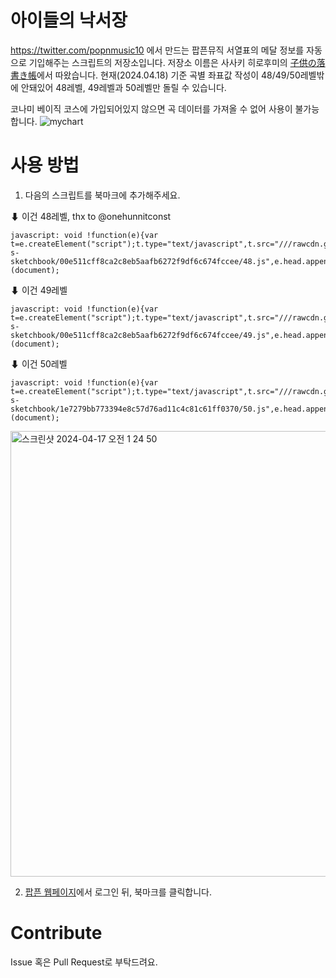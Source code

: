 # 아이들의 낙서장
https://twitter.com/popnmusic10 에서 만드는 팝픈뮤직 서열표의 메달 정보를 자동으로 기입해주는 스크립트의 저장소입니다.
저장소 이름은 사사키 히로후미의 [子供の落書き帳](https://remywiki.com/Kodomo_no_rakugaki_chou)에서 따왔습니다.
현재(2024.04.18) 기준 곡별 좌표값 작성이 48/49/50레벨밖에 안돼있어 48레벨, 49레벨과 50레벨만 돌릴 수 있습니다.

코나미 베이직 코스에 가입되어있지 않으면 곡 데이터를 가져올 수 없어 사용이 불가능합니다.
![mychart](https://github.com/sonohoshi/children-s-sketchbook/assets/48484989/7c0290cd-917b-4966-a4f5-3b105989e5cd)

# 사용 방법

1. 다음의 스크립트를 북마크에 추가해주세요.

⬇ 이건 48레벨, thx to @onehunnitconst 
```
javascript: void !function(e){var t=e.createElement("script");t.type="text/javascript",t.src="///rawcdn.githack.com/sonohoshi/children-s-sketchbook/00e511cff8ca2c8eb5aafb6272f9df6c674fccee/48.js",e.head.appendChild(t)}(document);
```

⬇ 이건 49레벨
```
javascript: void !function(e){var t=e.createElement("script");t.type="text/javascript",t.src="///rawcdn.githack.com/sonohoshi/children-s-sketchbook/00e511cff8ca2c8eb5aafb6272f9df6c674fccee/49.js",e.head.appendChild(t)}(document);
```

⬇ 이건 50레벨
```
javascript: void !function(e){var t=e.createElement("script");t.type="text/javascript",t.src="///rawcdn.githack.com/sonohoshi/children-s-sketchbook/1e7279bb773394e8c57d76ad11c4c81c61ff0370/50.js",e.head.appendChild(t)}(document);
```

<img width="713" alt="스크린샷 2024-04-17 오전 1 24 50" src="https://github.com/sonohoshi/children-s-sketchbook/assets/48484989/16247018-adc1-4f73-9daa-8227515c18ef">

2. [팝픈 웹페이지](https://p.eagate.573.jp/game/popn/unilab/playdata/index.html)에서 로그인 뒤, 북마크를 클릭합니다.


# Contribute

Issue 혹은 Pull Request로 부탁드려요.
